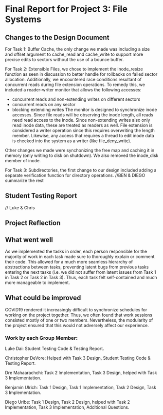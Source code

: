 Final Report for Project 3: File Systems
========================================

## Changes to the Design Document
For Task 1: Buffer Cache, the only change we made was including a size and offset argument to cache_read and cache_write to support more precise edits to sectors without the use of a bounce buffer.

For Task 2: Extensible Files, we chose to implement the inode_resize function as seen in discussion to better handle for rollbacks on failed sector allocation. Additionally, we encountered race conditions resultant of concurrent reads during file extension operations. To remedy this, we included a reader-writer monitor that allows the following accesses:
- concurrent reads and non-extending writes on different sectors
- concurrent reads on any sector
- blocking extending writes
The monitor is designed to synchronize inode accesses. Since file reads will be observing the inode length, all reads need read access to the inode. Since non-extending writes also only read inode data, these are treated as readers as well. File extension is considered a writer operation since this requires overwriting the length member. Likewise, any access that requires a thread to edit inode data is checked into the system as a writer (like file_deny_write).

Other changes we made were synchonizing the free map and caching it in memory (only writing to disk on shutdown). We also removed the inode_disk member of inode.

For Task 3: Subdirectories, the first change to our design included adding a separate verification function for directory operations. //BEN & DIEGO summarize the rest

## Student Testing Report
// Luke & Chris


## Project Reflection

## What went well
As we implemented the tasks in order, each person responsible for the majority of work in each task made sure to thoroughly explain or comment their code. This allowed for a much more seamless hierarchy of abstractions between tasks, preventing latent bugs from previous tasks entering the next tasks (i.e. we did not suffer from latent issues from Task 1 in Task 2 or Task 2 in Task 3). Thus, each task felt self-contained and much more manageable to implement.

## What could be improved
COVID19 rendered it increasingly difficult to synchronize schedules for working on the project together. Thus, we often found that work sessions consisted mostly of one or two members. Nevertheless, the modularity of the project ensured that this would not adversely affect our experience.


### Work by each Group Member:
Luke Dai: Student Testing Code & Testing Report.

Christopher DeVore: Helped with Task 3 Design, Student Testing Code & Testing Report.

Dre Mahaarachchi: Task 2 Implementation, Task 3 Design, helped with Task 3 Implementation.

Benjamin Ulrich: Task 1 Design, Task 1 Implementation, Task 2 Design, Task 3 Implementation.

Diego Uribe: Task 1 Design, Task 2 Design, helped with Task 2 Implementation, Task 3 Implementation, Additional Questions.

